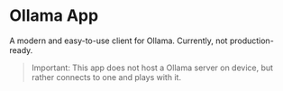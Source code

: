 # Ollama App

A modern and easy-to-use client for Ollama. Currently, not production-ready.

> Important: This app does not host a Ollama server on device, but rather connects to one and plays with it.
